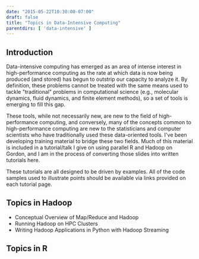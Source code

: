 ```yaml
---
date: "2015-05-22T10:30:00-07:00"
draft: false
title: "Topics in Data-Intensive Computing"
parentdirs: [ 'data-intensive' ]
---
```


## Introduction

Data-intensive computing has emerged as an area of intense interest in high-performance computing as the rate at which data is now being produced (and stored) has begun to outstrip our capacity to analyze it. By definition, these problems cannot be treated with the same means used to tackle "traditional" problems in computational science (e.g., molecular dynamics, fluid dynamics, and finite element methods), so a set of tools is emerging to fill this gap.

These tools, while not necessarily new, are new to the field of high-performance computing, and conversely, many of the concepts common to high-performance computing are new to the statisticians and computer scientists who have traditionally used these data-oriented tools. I've been developing training material to bridge these two fields. Much of this material is included in a tutorial/talk I give on using parallel R and Hadoop on Gordon, and I am in the process of converting those slides into written tutorials here.

These tutorials are all designed to be driven by examples. All of the code samples used to illustrate points should be available via links provided on each tutorial page.

## Topics in Hadoop

- Conceptual Overview of Map/Reduce and Hadoop
- Running Hadoop on HPC Clusters
- Writing Hadoop Applications in Python with Hadoop Streaming

## Topics in R
